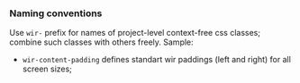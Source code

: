 ### Naming conventions

Use `wir-` prefix for names of project-level context-free css classes; combine such classes with others freely. Sample:

- `wir-content-padding` defines standart wir paddings (left and right) for all screen sizes;
